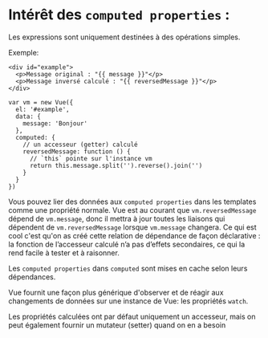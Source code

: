 # Intérêt des `computed properties` :

Les expressions sont uniquement destinées à des opérations simples.

Exemple:

```
<div id="example">
  <p>Message original : "{{ message }}"</p>
  <p>Message inversé calculé : "{{ reversedMessage }}"</p>
</div>

var vm = new Vue({
  el: '#example',
  data: {
    message: 'Bonjour'
  },
  computed: {
    // un accesseur (getter) calculé
    reversedMessage: function () {
      // `this` pointe sur l'instance vm
      return this.message.split('').reverse().join('')
    }
  }
})
```

Vous pouvez lier des données aux `computed properties` dans les templates comme une propriété normale. Vue est au courant que `vm.reversedMessage` dépend de `vm.message`, donc il mettra à jour toutes les liaisons qui dépendent de `vm.reversedMessage` lorsque `vm.message` changera. Ce qui est cool c'est qu'on as créé cette relation de dépendance de façon déclarative : la fonction de l’accesseur calculé n’a pas d’effets secondaires, ce qui la rend facile à tester et à raisonner.

Les `computed properties` dans `computed` sont mises en cache selon leurs dépendances.

Vue fournit une façon plus générique d'observer et de réagir aux changements de données sur une instance de Vue: les propriétés `watch`.

Les propriétés calculées ont par défaut uniquement un accesseur, mais on peut également fournir un mutateur (setter) quand on en a besoin
